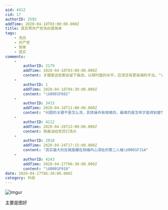 ```yaml
---
aid: 4412
cid: 17
authorID: 2592
addTime: 2020-04-18T03:00:00.000Z
title: 其实帮共产党洗白很简单
tags:
    - 洗白
    - 共产党
    - 简单
    - 其实
comments:
    -
        authorID: 2179
        addTime: 2020-04-18T03:00:00.000Z
        content: 关键是这些都会留下痕迹。以胡叼盘的水平，应该还有更高端的手法。^\_^
    -
        authorID: 1
        addTime: 2020-04-18T04:30:00.000Z
        content: "\U0001F602"
    -
        authorID: 3433
        addTime: 2020-04-18T11:00:00.000Z
        content: "问题的关键不是怎么洗，具体操作有啥难的。最难的是怎样才能得到替TG洗还能有效果的资格啊\U0001F602"
    -
        authorID: 4112
        addTime: 2020-04-20T22:00:00.000Z
        content: 用酱油给党员们洗头
    -
        authorID: 2918
        addTime: 2020-04-24T17:15:00.000Z
        content: "其实最大的反贼是藏在胡编内心深处的第二人格\U0001F31A"
    -
        authorID: 4243
        addTime: 2020-04-27T06:30:00.000Z
        content: "\U0001F910"
date: 2020-04-27T06:30:00.000Z
category: 外段
---
```


![Imgur](https://i.imgur.com/guTcInC.jpg)

主要是图好
